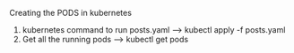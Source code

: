 Creating the PODS in kubernetes

1. kubernetes command to run posts.yaml --> kubectl apply -f posts.yaml
2. Get all the running pods --> kubectl get pods
